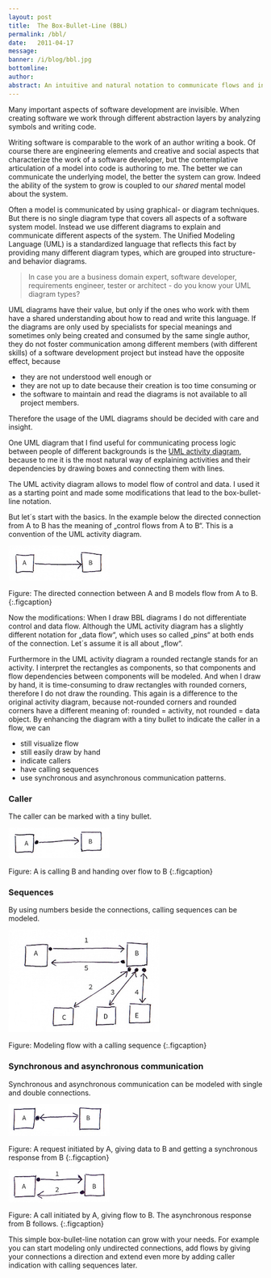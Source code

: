 ```yaml
---
layout: post
title:  The Box-Bullet-Line (BBL)
permalink: /bbl/
date:   2011-04-17
message: 
banner: /i/blog/bbl.jpg
bottomline: 
author: 
abstract: An intuitive and natural notation to communicate flows and indicate callers.
---
```

Many important aspects of software development are invisible. When creating software we work through different abstraction layers by analyzing symbols and writing code. 

Writing software is comparable to the work of an author writing a book. Of course there are engineering elements and creative and social aspects that characterize the work of a software developer, but the contemplative articulation of a model into code is authoring to me. The better we can communicate the underlying model, the better the system can grow. Indeed the ability of the system to grow is coupled to our *shared* mental model about the system.

Often a model is communicated by using graphical- or diagram techniques. But there is no single diagram type that covers all aspects of a software system model. Instead we use different diagrams to explain and communicate different aspects of the system. The Unified Modeling Language (UML) is a standardized language that reflects this fact by providing many different diagram types, which are grouped into structure- and behavior diagrams.

> In case you are a business domain expert, software developer, requirements engineer, tester or architect - do you know your UML diagram types?

UML diagrams have their value, but only if the ones who work with them have a shared understanding about how to read and write this language. If the diagrams are only used by specialists for special meanings and sometimes only being created and consumed by the same single author, they do not foster communication among different members (with different skills) of a software development project but instead have the opposite effect, because

* they are not understood well enough or 
* they are not up to date because their creation is too time consuming or 
* the software to maintain and read the diagrams is not available to all project members. 

Therefore the usage of the UML diagrams should be decided with care and insight.

One UML diagram that I find useful for communicating process logic between people of different backgrounds is the [UML activity diagram](http://agilemodeling.com/artifacts/activityDiagram.htm), because to me it is the most natural way of explaining activities and their dependencies by drawing boxes and connecting them with lines.

The UML activity diagram allows to model flow of control and data. I used it as a starting point and made some modifications that lead to the box-bullet-line notation.

But let´s start with the basics. In the example below the directed connection from A to B has the meaning of „control flows from A to B“. This is a convention of the UML activity diagram. 

![Flow](/i/blog/flow.jpg)

Figure: The directed connection between A and B models flow from A to B.
{:.figcaption}

Now the modifications: When I draw BBL diagrams I do not differentiate control and data flow. Although the UML activity diagram has a slightly different notation for „data flow“, which uses so called „pins“ at both ends of the connection. Let´s assume it is all about „flow“.

Furthermore in the UML activity diagram a rounded rectangle stands for an activity. I interpret the rectangles as components, so that components and flow dependencies between components will be modeled. And when I draw by hand, it is time-consuming to draw rectangles with rounded corners, therefore I do not draw the rounding. This again is a difference to the original activity diagram, because not-rounded corners and rounded corners have a different meaning of: rounded = activity, not rounded = data object. By enhancing the diagram with a tiny bullet to indicate the caller in a flow, we can 

* still visualize flow
* still easily draw by hand
* indicate callers
* have calling sequences
* use synchronous and asynchronous communication patterns.

<h3>Caller</h3>
The caller can be marked with a tiny bullet.

![Caller and flow](/i/blog/caller_and_flow.jpg)

Figure: A is calling B and handing over flow to B
{:.figcaption}

<h3>Sequences</h3>

By using numbers beside the connections, calling sequences can be modeled.

![Caller and flow with sequence](/i/blog/caller_and_flow_sequence.jpg)

Figure: Modeling flow with a calling sequence
{:.figcaption}

<h3>Synchronous and asynchronous communication</h3>

Synchronous and asynchronous communication can be modeled with single and double connections.

![Synchronous request and response](/i/blog/sync_request_response.jpg)

Figure: A request initiated by A, giving data to B and getting a synchronous response from B
{:.figcaption}


![Request with asynchronous response](/i/blog/request_async_response.jpg)

Figure: A call initiated by A, giving flow to B. The asynchronous response from B follows.
{:.figcaption}

This simple box-bullet-line notation can grow with your needs. For example you can start modeling only undirected connections, add flows by giving your connections a direction and extend even more by adding caller indication with calling sequences later. 

